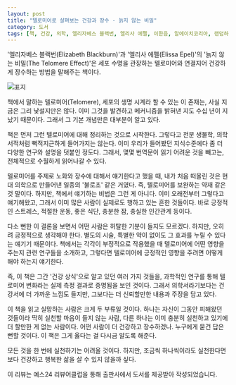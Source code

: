 ```yaml
---
layout: post
title: "텔로미어로 살펴보는 건강과 장수 - 늙지 않는 비밀"
category: 도서
tags: [책, 건강, 의학, 엘리자베스 블랙번, 엘리사 에펠, 이한음, 알에이치코리아, 랜덤하우스, 서평, 예스24 리뷰어클럽]
---
```


'엘리자베스 블랙번(Elizabeth Blackburn)'과
'엘리사 에펠(Elissa Epel)'의
'늙지 않는 비밀(The Telomere Effect)'은
세포 수명을 관장하는 텔로미어와 연결지어 건강하게 장수하는 방법을 말해주는 책이다.

![표지](https://lh3.googleusercontent.com/oCu1RKUkJj_9vvucqf4CVCrUFA7VTG6wcxpkHAqjGSeDUJzJc--HrvShnlDWcdjxBTVYJK2TP27GtQ=s480)

책에서 말하는 텔로미어(Telomere),
세포의 생명 시계라 할 수 있는 이 존재는,
사실 지금은 그리 낯설지만은 않다.
이미 그것을 발견하고 메커니즘을 밝혀낸 지도 수십 년이 지났기 때문이다.
그래서 그 기본 개념만은 대부분이 알고 있다.

책은 먼저 그런 텔로미어에 대해 정리하는 것으로 시작한다.
그렇다고 전문 생물학, 의학 서적처럼 뻑적지근하게 들어가지는 않는다.
이미 우리가 들어봤던 지식수준에다
좀 더 다양한 연구와 설명을 덧붙인 정도다.
그래서, 몇몇 번역문이 읽기 어려운 것을 빼고는, 전체적으로 수월하게 읽어나갈 수 있다.

텔로미어를 주제로 노화와 장수에 대해서 얘기한다고 했을 때,
내가 처음 떠올린 것은 현대 의학으로 만들어낸 일종의 '불로초' 같은 거였다.
즉, 텔로미어를 보완하는 약재 같은 것 말이다.
하지만, 책에서 얘기하는 비법은 그런 게 아니다.
이미 오래전부터 그렇다고 얘기해왔고, 그래서 이미 많은 사람이 실제로도 행하고 있는 흔한 것들이다.
바로 긍정적인 스트레스, 적절한 운동, 좋은 식단, 충분한 잠, 충실한 인간관계 등이다.

다소 뻔한 이 결론을 보면서 어떤 사람은 허탈한 기분이 들지도 모르겠다.
하지만, 오히려 긍정적으로 생각해야 한다.
별도의 시술, 특별한 약이 없이도 그 효과를 누릴 수 있다는 얘기기 때문이다.
책에서는 각각이 부정적으로 작용했을 때 텔로미어에 어떤 영향을 주는지 관련 연구들을 소개하고,
그렇다면 텔로미어에 긍정적인 영향을 주려면 어떻게 해야 하는지 얘기한다.

즉, 이 책은 그간 '건강 상식'으로 알고 있던 여러 가지 것들을,
과학적인 연구를 통해 텔로미어 변화라는 실제 측정 결과로 증명됨을 보인 것이다.
그래서 의학서라기보다는 건강서에 더 가까운 느낌도 들지만,
그보다는 더 신뢰할만한 내용과 주장을 담고 있다.

이 책을 읽고 실망하는 사람은 크게 두 부류일 것이다.
하나는 자신이 그동안 피해왔던 것들이라 딱히 실천할 마음이 들지 않는 사람,
다른 하나는 이미 충분히 실천하고 있기에 더 할만한 게 없는 사람이다.
어떤 사람이 더 건강하고 장수하겠나.
누구에게 묻건 답은 뻔할 것이다.
이 책은 그게 옳다는 걸 다시금 알도록 해준다.

모든 것을 한 번에 실천하기는 어려울 것이다.
하지만, 조금씩 하나씩이라도 실천한다면 보다 건강하고 행복한 삶을 살 수 있지 않을까 싶다.



<div class="im im-info">
이 리뷰는 예스24 리뷰어클럽을 통해 출판사에서 도서를 제공받아 작성되었습니다.
</div>
